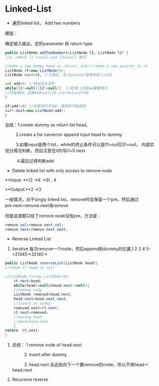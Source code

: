 # Linked-List

* 遍历linked list， Add two numbers

模版：

确定输入输出，定好parameter 和 return type

```java
public ListNode addTwoNumbers(ListNode l1, ListNode l2) {
//a. check l1 ==null and l2==null 情况

//make a new dummy head as return, and!!!!make a new pointer to it
ListNode rt=new ListNode(0);
ListNode curr=rt; //不能忘，这个pointer是用来走list的

int add=0; //相加勿忘进位
while(l1!=null||l2!=null){  //是用||还是&&要看情况
//将值相加，如果add=val/10 currVal=val%10
}

if(add!=0) //如果进位不为0，程序还不能返回
curr.next=new ListNode(add);
｝
```

总结：1.create dummy as return list head,

         2.create a list runner/or append input head to dummy

         3.如果input是两个list，while的终止条件可以是l1!=null\|\|l2!=null， 内部实现分情况判断，然后注意在if内写l1=l1.next

          4.最后记得判断add



* Delete linked list with only access to remove node

**Input: **\(2 -&gt;4 -&gt;3\) , 4

**Output:**2 -&gt;3

一般情况，对于singly linked list，remove时会保留一个pre，然后通过pre.next=remove.next来remove

但是这道题只给了remove node没有pre，方法是：

```java
remove.val=remove.next.val;
remove.next=remove.next.next;
```



* Reverse Linked List

1. iterative 每次remove一个node，然后append到dummy的位置,1 2 3 4 5- &gt;21345-&gt;32145-&gt;

```java
public ListNode reverseList(ListNode head){
//check if head is null

//ListNode rt=new ListNode(0);
    rt.next=head;
    while(head!=null&&head.next!=null){
    //remove node
    ListNode removed=head.next;
    head.next=head.next.next;
    //insert to dummy
    removed.next=rt.next;
    rt.next=removed;
    //moving head
    //head=head.next
    }
return  rt.next;
}

```

1. 总结： 1.remove node of head.next

             2. insert after dummy

             3. head.next 永远指向下一个要remove的node，所以不用head＝head.next

2. Recursive reverse



